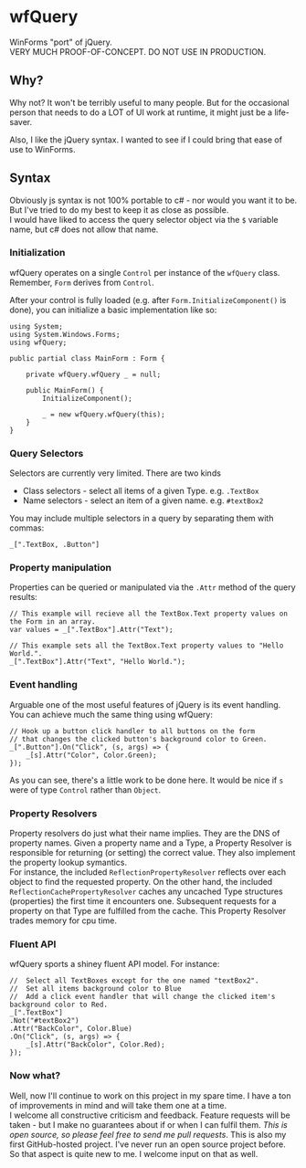 # wfQuery
WinForms "port" of jQuery.  
VERY MUCH PROOF-OF-CONCEPT.  DO NOT USE IN PRODUCTION.  

## Why?
Why not?  It won't be terribly useful to many people.  But for the occasional person that needs to do a LOT of UI work at runtime, it might just be a life-saver.

Also, I like the jQuery syntax.  I wanted to see if I could bring that ease of use to WinForms.


## Syntax
Obviously js syntax is not 100% portable to c# - nor would you want it to be.  But I've tried to do my best to keep it as close as possible.  
I would have liked to access the query selector object via the `$` variable name, but c# does not allow that name.  

### Initialization
wfQuery operates on a single `Control` per instance of the `wfQuery` class.  Remember, `Form` derives from `Control`.  

After your control is fully loaded (e.g. after `Form.InitializeComponent()` is done), you can initialize a basic implementation like so:  

    using System;
    using System.Windows.Forms;
    using wfQuery;
    
    public partial class MainForm : Form {
      
        private wfQuery.wfQuery _ = null;
      
        public MainForm() {
        	InitializeComponent();
			
			_ = new wfQuery.wfQuery(this);
        }
    }
    

### Query Selectors
Selectors are currently very limited.  There are two kinds  
* Class selectors - select all items of a given Type.  e.g.  `.TextBox`
* Name selectors - select an item of a given name.  e.g. `#textBox2`

You may include multiple selectors in a query by separating them with commas:  
    
    _[".TextBox, .Button"]
    

### Property manipulation
Properties can be queried or manipulated via the `.Attr` method of the query results:  

	// This example will recieve all the TextBox.Text property values on the Form in an array.  
	var values = _[".TextBox"].Attr("Text");
	
	// This example sets all the TextBox.Text property values to "Hello World.".
	_[".TextBox"].Attr("Text", "Hello World.");
	
	
### Event handling
Arguable one of the most useful features of jQuery is its event handling.  
You can achieve much the same thing using wfQuery:  

	// Hook up a button click handler to all buttons on the form
	// that changes the clicked button's background color to Green.
	_[".Button"].On("Click", (s, args) => {
	    _[s].Attr("Color", Color.Green);
	});
	
As you can see, there's a little work to be done here.  It would be nice if `s` were of type `Control` rather than `Object`.
	
### Property Resolvers
Property resolvers do just what their name implies.  They are the DNS of property names.  Given a property name and a Type, a Property Resolver 
is responsible for returning (or setting) the correct value.  They also implement the property lookup symantics.  
For instance, the included `ReflectionPropertyResolver` reflects over each object to find the requested property.  On the other hand, 
the included `ReflectionCachePropertyResolver` caches any uncached Type structures (properties) the first time it encounters one.  Subsequent 
requests for a property on that Type are fulfilled from the cache.  This Property Resolver trades memory for cpu time.


### Fluent API
wfQuery sports a shiney fluent API model.  For instance:  

	//	Select all TextBoxes except for the one named "textBox2".
	//	Set all items background color to Blue
	//  Add a click event handler that will change the clicked item's background color to Red.
	_[".TextBox"]
	.Not("#textBox2")
	.Attr("BackColor", Color.Blue)
	.On("Click", (s, args) => {
		_[s].Attr("BackColor", Color.Red);
	});
	

### Now what?
Well, now I'll continue to work on this project in my spare time.  I have a ton of improvements in mind and will take them one at a time.  
I welcome all constructive criticism and feedback.  Feature requests will be taken - but I make no guarantees about if or when I can fulfil 
them.  *This is open source, so please feel free to send me pull requests*.  This is also my first GitHub-hosted project.  I've never run an 
open source project before.  So that aspect is quite new to me.  I welcome input on that as well.
